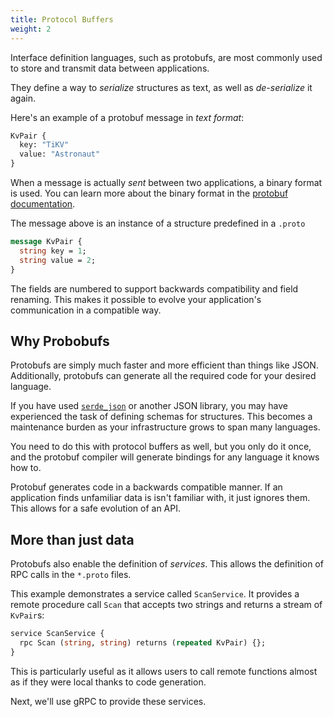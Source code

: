 ```yaml
---
title: Protocol Buffers
weight: 2
---
```

Interface definition languages, such as protobufs, are most commonly used to
store and transmit data between applications.

They define a way to *serialize* structures as text, as well as *de-serialize*
it again.

Here's an example of a protobuf message in *text format*:

```protobuf
KvPair {
  key: "TiKV"
  value: "Astronaut"
}
```

When a message is actually *sent* between two applications, a binary format is
used. You can learn more about the binary format in the [protobuf documentation](https://developers.google.com/protocol-buffers/docs/encoding).

The message above is an instance of a structure predefined in a `.proto`

```protobuf
message KvPair {
  string key = 1;
  string value = 2;
}
```

The fields are numbered to support backwards compatibility and field renaming.
This makes it possible to evolve your application's communication in a
compatible way.

## Why Probobufs

Protobufs are simply much faster and more efficient than things like JSON.
Additionally, protobufs can generate all the required code for your desired
language.

If you have used [`serde_json`](https://docs.serde.rs/serde_json/) or another
JSON library, you may have experienced the task of defining schemas for
structures. This becomes a maintenance burden as your infrastructure grows to
span many languages.

You need to do this with protocol buffers as well, but you only do it once, and
the protobuf compiler will generate bindings for any language it knows how to.

Protobuf generates code in a backwards compatible manner. If an application
finds unfamiliar data is isn't familiar with, it just ignores them. This allows
for a safe evolution of an API.

## More than just data

Protobufs also enable the definition of *services*. This allows the
definition of RPC calls in the `*.proto` files.

This example demonstrates a service called `ScanService`. It provides a remote
procedure call `Scan` that accepts two strings and returns a stream of `KvPair`s:

```protobuf
service ScanService {
  rpc Scan (string, string) returns (repeated KvPair) {};
}
```

This is particularly useful as it allows users to call remote functions almost
as if they were local thanks to code generation.

Next, we'll use gRPC to provide these services.
